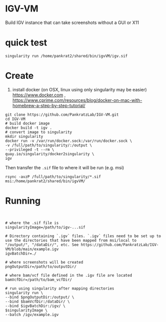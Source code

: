 # IGV-VM
Build IGV instance that can take screenshots without a GUI or X11


# quick test

`singularity run /home/pankrat2/shared/bin/igvVM/igv.sif`

# Create

1. install docker (on OSX, linux using only singularity may be easier) https://www.docker.com , https://www.cprime.com/resources/blog/docker-on-mac-with-homebrew-a-step-by-step-tutorial/

```
git clone https://github.com/PankratzLab/IGV-VM.git
cd IGV-VM
# build docker image
docker build -t igv .
# convert image to singularity
mkdir singularity
docker run -v /var/run/docker.sock:/var/run/docker.sock \
-v /full/path/to/singularity/:/output \
--privileged -t --rm \
quay.io/singularity/docker2singularity \
igv

```
Then transfer the `.sif` file to where it will be run (e.g. msi)

```
rsync -avzP /full/path/to/singularity/*.sif msi:/home/pankrat2/shared/bin/igvVM/

```

# Running 

```


# where the .sif file is
singularityImage=/path/to/igv-...sif

# Directory containing `.igv` files. `.igv` files need to be set up to use the directories that have been mapped from msi/local to "/output/", "/dataDir/", etc. See https://github.com/PankratzLab/IGV-VM/blob/main/example.igv
igvBatchDir=./

# where screenshots will be created
pngOutputDir=/path/to/outputDir/

# where bam/vcf file defined in the .igv file are located
bamVcfDir=/path/to/bam_vcfDir/

# run using singularity after mapping directories
singularity run \
--bind $pngOutputDir:/output/ \
--bind $bamVcfDir:/dataDir/ \
--bind $igvBatchDir:/igv/ \
$singularityImage \
--batch /igv/example.igv
```
